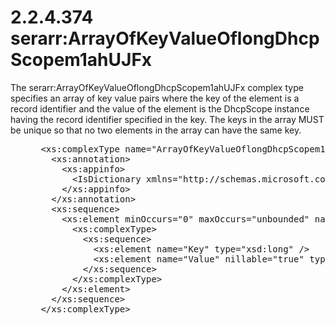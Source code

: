 <html dir="LTR" xmlns:mshelp="http://msdn.microsoft.com/mshelp" xmlns:ddue="http://ddue.schemas.microsoft.com/authoring/2003/5" xmlns:xlink="http://www.w3.org/1999/xlink" xmlns:tool="http://www.microsoft.com/tooltip">
 <body>
 <div id="header">
 <h1 class="heading">2.2.4.374 serarr:ArrayOfKeyValueOflongDhcpScopem1ahUJFx</h1>
 </div>
 <div id="mainSection">
 <div id="mainBody">
 <div id="allHistory" class="saveHistory"></div>
 <div id="sectionSection0" class="section" name="collapseableSection">
 

<p>The serarr:ArrayOfKeyValueOflongDhcpScopem1ahUJFx complex
type specifies an array of key value pairs where the key of the element is a
record identifier and the value of the element is the DhcpScope instance having
the record identifier specified in the key. The keys in the array MUST be
unique so that no two elements in the array can have the same key.</p>

<dl>
<dd>
<div><pre> &lt;xs:complexType name=&quot;ArrayOfKeyValueOflongDhcpScopem1ahUJFx&quot;&gt;
   &lt;xs:annotation&gt;
     &lt;xs:appinfo&gt;
       &lt;IsDictionary xmlns=&quot;http://schemas.microsoft.com/2003/10/Serialization/&quot;&gt;true&lt;/IsDictionary&gt;
     &lt;/xs:appinfo&gt;
   &lt;/xs:annotation&gt;
   &lt;xs:sequence&gt;
     &lt;xs:element minOccurs=&quot;0&quot; maxOccurs=&quot;unbounded&quot; name=&quot;KeyValueOflongDhcpScopem1ahUJFx&quot;&gt;
       &lt;xs:complexType&gt;
         &lt;xs:sequence&gt;
           &lt;xs:element name=&quot;Key&quot; type=&quot;xsd:long&quot; /&gt;
           &lt;xs:element name=&quot;Value&quot; nillable=&quot;true&quot; type=&quot;ipam:DhcpScope&quot; /&gt;
         &lt;/xs:sequence&gt;
       &lt;/xs:complexType&gt;
     &lt;/xs:element&gt;
   &lt;/xs:sequence&gt;
 &lt;/xs:complexType&gt;
</pre></div>
</dd></dl>


 </div>
 </div>
 </div>
 </body>
</html>